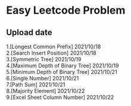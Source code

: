 # Easy Leetcode Problem

## Upload date
1.[Longest Common Prefix] 2021/10/18  
2.[Search Insert Position] 2021/10/18  
3.[Symmetric Tree] 2021/10/19  
4.[Maximum Depth of Binary Tree] 2021/10/19  
5.[Minimum Depth of Binary Tree] 2021/10/21  
6.[Single Number] 2021/10/21  
7.[Path Sum] 2021/10/21  
8.[Majority Element] 2021/10/22  
9.[Excel Sheet Column Number] 2021/10/22
